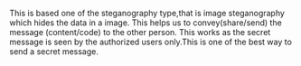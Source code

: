 This is based one of the steganography type,that is image steganography which hides the data in a image. This helps us to convey(share/send) the message (content/code) to the other person. This works as the secret message is seen by the authorized users only.This is one of the best way to send a secret message.  
